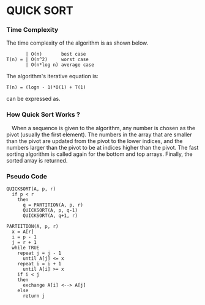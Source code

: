 # QUICK SORT

### Time Complexity

The time complexity of the algorithm is as shown below.

           | O(n)       best case
    T(n) = | O(n^2)     worst case
           | O(n*log n) average case
           
The algorithm's iterative equation is:

    T(n) = (logn - 1)*O(1) + T(1)
    
can be expressed as.

### How Quick Sort Works ?

&emsp;When a sequence is given to the algorithm, any number is chosen as the pivot (usually the first element). The numbers in the array that are smaller than the pivot are updated from the pivot to the lower indices, and the numbers larger than the pivot to be at indices higher than the pivot. The fast sorting algorithm is called again for the bottom and top arrays. Finally, the sorted array is returned.

### Pseudo Code

    QUICKSORT(A, p, r)
      if p < r
        then 
          q = PARTITION(A, p, r)
          QUICKSORT(A, p, q-1)
          QUICKSORT(A, q+1, r)
          
    PARTIITION(A, p, r)
      x = A[r]
      i = p - 1
      j = r + 1
      while TRUE
        repeat j = j - 1
          until A[j] <= x
        repeat i = i + 1
          until A[i] >= x 
        if i < j
        then
          exchange A[i] <--> A[j]
        else
          return j
